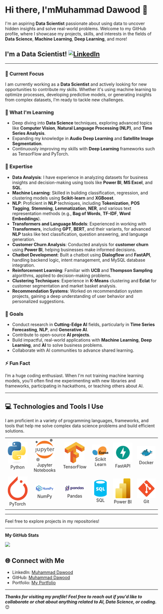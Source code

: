 <!---
Muhammad Dawood/Muh]ammad Dawood is a ✨ special ✨ repository because its `README.md` (this file) appears on your GitHub profile.
You can click the Preview link to take a look at your changes.
--->

# Hi there, I'mMuhammad Dawood 👋
  
I'm an aspiring **Data Scientist** passionate about using data to uncover hidden insights and solve real-world problems. Welcome to my GitHub profile, where I showcase my projects, skills, and interests in the fields of **Data Science**, **Machine Learning**, **Deep Learning**, and more! 

## I'm a Data Scientist! [![LinkedIn](https://img.shields.io/badge/linkedin-%230077B5.svg?style=for-the-badge&logo=linkedin&logoColor=white)](https://www.linkedin.com/in/muhammaddawood361510306/)
    
---

### 🔭 Current Focus
I am currently working as a **Data Scientist** and actively looking for new opportunities to contribute my skills. Whether it's using machine learning to optimize processes, developing predictive models, or generating insights from complex datasets, I'm ready to tackle new challenges. 

### 🌱 What I'm Learning
- Deep diving into **Data Science** techniques, exploring advanced topics like **Computer Vision**, **Natural Language Processing (NLP)**, and **Time Series Analysis**.
- Expanding my knowledge in **Audio Deep Learning** and **Satellite Image Segmentation**.
- Continuously improving my skills with **Deep Learning** frameworks such as TensorFlow and PyTorch.

### 🧠 Expertise
- **Data Analysis**: I have experience in analyzing datasets for business insights and decision-making using tools like **Power BI**, **MS Excel**, and **SQL**.
- **Machine Learning**: Skilled in building classification, regression, and clustering models using **Scikit-learn** and **XGBoost**.
- **NLP**: Proficient in **NLP** techniques, including **Tokenization**, **POS Tagging**, **Stemming**, **Lemmatization**, **NER**, and various text representation methods (e.g., **Bag of Words**, **TF-IDF**, **Word Embeddings**).
- **Transformers and Language Models**: Experienced in working with **Transformers**, including **GPT**, **BERT**, and their variants, for advanced **NLP** tasks like text classification, question answering, and language generation.
- **Customer Churn Analysis**: Conducted analysis for **customer churn** using **Power BI**, helping businesses make informed decisions.
- **Chatbot Development**: Built a chatbot using **Dialogflow** and **FastAPI**, handling backend logic, intent management, and MySQL database integration.
- **Reinforcement Learning**: Familiar with **UCB** and **Thompson Sampling** algorithms, applied to decision-making problems.
- **Clustering Techniques**: Experience in **K-Means** clustering and **Eclat** for customer segmentation and market basket analysis.
- **Recommendation Systems**: Worked on recommendation system projects, gaining a deep understanding of user behavior and personalized suggestions.

### 🥅 Goals
- Conduct research in **Cutting-Edge AI** fields, particularly in **Time Series Forecasting**, **NLP**, and **Generative AI**.
- Contribute to open-source **AI projects**.
- Build impactful, real-world applications with **Machine Learning**, **Deep Learning**, and **AI** to solve business problems.
- Collaborate with AI communities to advance shared learning.

### ⚡ Fun Fact
I’m a huge coding enthusiast. When I'm not training machine learning models, you'll often find me experimenting with new libraries and frameworks, participating in hackathons, or teaching others about AI.

---

## 💻 Technologies and Tools I Use

I am proficient in a variety of programming languages, frameworks, and tools that help me solve complex data science problems and build efficient solutions.

<div align="center">
    <table align="center">
        <tr>
            <td align="center" width="140" height="112.43">
                <img src="./assets/python.png" width="65px"/>
                <br /> Python
            </td>
            <td align="center" width="140" height="112.43">
                <img src="./assets/Jupyter.png" width="65px"/>
                <br /> Jupyter Notebooks
            </td>
            <td align="center" width="140" height="112.43">
                <img src="./assets/tensorflow.png" width="65px"/>
                <br /> TensorFlow
            </td>
            <td align="center" width="140" height="112.43">
                <img src="./assets/scikitlearn.png" width="65px"/>
                <br /> Scikit Learn
            </td>
            <td align="center" width="140" height="112.43">
                <img src="./assets/fastapi.png" width="65px"/>
                <br /> FastAPI
            </td>
            <td align="center" width="140" height="112.43">
                <img src="./assets/docker.png" width="65px"/>
                <br /> Docker
            </td>
        </tr>
        <tr>
            <td align="center" width="140" height="112.43">
                <img src="./assets/pytorch.png" width="65px"/>
                <br /> PyTorch
            </td>
            <td align="center" width="140" height="112.43">
                <img src="./assets/numpy.png" width="65px"/>
                <br /> NumPy
            </td>
            <td align="center" width="140" height="112.43">
                <img src="./assets/pandas.png" width="65px"/>
                <br /> Pandas
            </td>
            <td align="center" width="140" height="112.43">
                <img src="./assets/sql.png" width="65px"/>
                <br /> SQL
            </td>
            <td align="center" width="140" height="112.43">
                <img src="./assets/power bi.png" width="65px"/>
                <br /> Power BI
            </td>
            <td align="center" width="140" height="112.43">
                <img src="./assets/git.png" width="65px"/>
                <br /> Git
            </td>
        </tr>
    </table>
</div>

---

Feel free to explore projects in my repositories!

---
<b>My GitHub Stats</b>

<p>

<a href="http://www.github.com/muhammadmoria"><img src="https://github-readme-streak-stats.herokuapp.com/?user=muhammadmoria&stroke=ffffff&background=1c1917&ring=0891b2&fire=0891b2&currStreakNum=ffffff&currStreakLabel=0891b2&sideNums=ffffff&sideLabels=ffffff&dates=ffffff&hide_border=true" /></a>

</p>

## 🌐 Connect with Me
- LinkedIn: [Muhammad Dawood](https://www.linkedin.com/in/muhammaddawood361510306/)
- GitHub: [Muhammad Dawood](https://github.com/muhammadmoria)
- Portfolio: [My Portfolio](https://muhammadmoria.github.io/portfolio-new/)

---

***Thanks for visiting my profile! Feel free to reach out if you'd like to collaborate or chat about anything related to AI, Data Science, or coding.*** 😊
